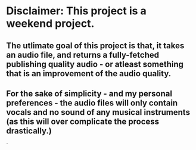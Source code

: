 # Disclaimer: This project is a weekend project.

## The utlimate goal of this project is that, it takes an audio file, and returns a fully-fetched publishing quality audio - or atleast something that is an improvement of the audio quality. 

## For the sake of simplicity - and my personal preferences - the audio files will only contain vocals and no sound of any musical instruments (as this will over complicate the process drastically.)

`